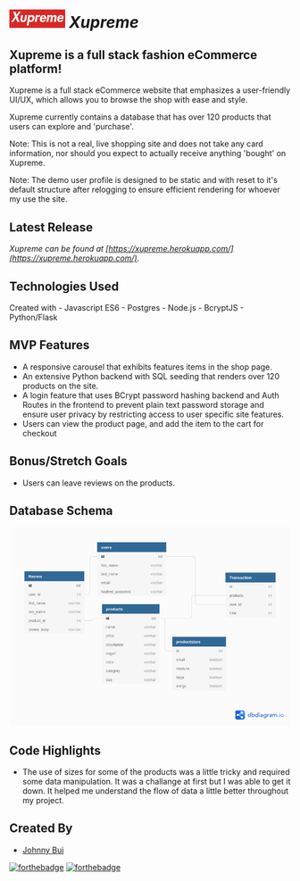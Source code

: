 # ***<img src='./src/assets/Xupreme-logo.png' width='100px'/> Xupreme***

## Xupreme is a full stack fashion eCommerce platform!

Xupreme is a full stack eCommerce website that emphasizes a user-friendly UI/UX, which allows you to browse the shop with ease and style.

Xupreme currently contains a database that has over 120 products that users can explore and 'purchase'.

Note: This is not a real, live shopping site and does not take any card information, nor should you expect to actually receive anything 'bought' on Xupreme.

Note: The demo user profile is designed to be static and with reset to it's default structure after relogging to ensure efficient rendering for whoever my use the site.

## Latest Release

*Xupreme can be found at [https://xupreme.herokuapp.com/](https://xupreme.herokuapp.com/).*

## Technologies Used
Created with 
    - Javascript ES6
    - Postgres 
    - Node.js
    - BcryptJS
    - Python/Flask


## MVP Features
- A responsive carousel that exhibits features items in the shop page.
- An extensive Python backend with SQL seeding that renders over 120 products on the site.
- A login feature that uses BCrypt password hashing backend and Auth Routes in the frontend to prevent plain text password storage and ensure user privacy by restricting access to user specific site features.
- Users can view the product page, and add the item to the cart for checkout

## Bonus/Stretch Goals
- Users can leave reviews on the products.


## Database Schema

<img src='xupreme-schema.png'>

## Code Highlights
- The use of sizes for some of the products was a little tricky and required some data manipulation. It was a challange at first but I was able to get it down. It helped me understand the flow of data a little better throughout my project.




## Created By 
- [Johnny Bui](https://github.com/JBui923)

[![forthebadge](https://forthebadge.com/images/badges/made-with-javascript.svg)](https://forthebadge.com)
[![forthebadge](https://forthebadge.com/images/badges/made-with-python.svg)](https://forthebadge.com)
